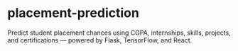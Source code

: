 # placement-prediction
Predict student placement chances using CGPA, internships, skills, projects, and certifications — powered by Flask, TensorFlow, and React.

